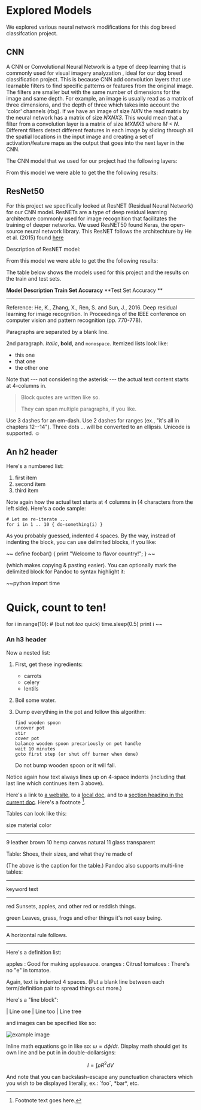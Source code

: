 Explored Models
=================
We explored various neural network modifications for this dog breed classifcation project. 


CNN 
--------
A CNN or Convolutional Neural Network is a type of deep learning that is commonly used for visual imagery analyzation , ideal for our dog breed classification project. This is because CNN add convolution layers that use learnable filters to find specific patterns or features from the original image. The filters are smaller but with the same number of dimensions for the image and same depth.  For example, an image is usually read as a matrix of three dimensions, and the depth of three which takes into account the 'color' channels (rbg). If we have an image of size *NXN* the read matrix by the neural network has a matrix of size *NXNX3*. This would mean that a filter from a convolution layer is a matrix of size *MXMX3* where *M < N*. Different filters detect different features in each image by sliding through all the spatial locations in the input image and creating a set of activation/feature maps as the output that goes into the next layer in the CNN. 

The CNN model that we used for our project had the following layers: 


From this model we were able to get the the following results: 


ResNet50
----------
For this project we specifically looked at ResNET (Residual Neural Network) for our CNN model. ResNETs are a type of deep residual learning architecture commonly used for image recognition that facilitates the training of deeper networks. We used ResNET50 found Keras, the open-source neural network library. This ResNET follows the architechture by He et al. (2015) found [here](https://arxiv.org/abs/1512.03385)


Description of ResNET model: 


From this model we were able to get the the following results:



The table below shows the models used for this project and the results on the train and test sets. 

**Model Description**       **Train Set Accuracy**       **Test Set Accuracy **
---------------------       ----------------------       ----------------------




Reference:
He, K., Zhang, X., Ren, S. and Sun, J., 2016. Deep residual learning for image recognition. In Proceedings of the IEEE conference on computer vision and pattern recognition (pp. 770-778).







Paragraphs are separated by a blank line.

2nd paragraph. *Italic*, **bold**, and `monospace`. Itemized lists
look like:

  * this one
  * that one
  * the other one

Note that --- not considering the asterisk --- the actual text
content starts at 4-columns in.

> Block quotes are
> written like so.
>
> They can span multiple paragraphs,
> if you like.

Use 3 dashes for an em-dash. Use 2 dashes for ranges (ex., "it's all
in chapters 12--14"). Three dots ... will be converted to an ellipsis.
Unicode is supported. ☺



An h2 header
------------

Here's a numbered list:

 1. first item
 2. second item
 3. third item

Note again how the actual text starts at 4 columns in (4 characters
from the left side). Here's a code sample:

    # Let me re-iterate ...
    for i in 1 .. 10 { do-something(i) }

As you probably guessed, indented 4 spaces. By the way, instead of
indenting the block, you can use delimited blocks, if you like:

~~
define foobar() {
    print "Welcome to flavor country!";
}
~~

(which makes copying & pasting easier). You can optionally mark the
delimited block for Pandoc to syntax highlight it:

~~python
import time
# Quick, count to ten!
for i in range(10):
    # (but not *too* quick)
    time.sleep(0.5)
    print i
~~



### An h3 header ###

Now a nested list:

 1. First, get these ingredients:

      * carrots
      * celery
      * lentils

 2. Boil some water.

 3. Dump everything in the pot and follow
    this algorithm:

        find wooden spoon
        uncover pot
        stir
        cover pot
        balance wooden spoon precariously on pot handle
        wait 10 minutes
        goto first step (or shut off burner when done)

    Do not bump wooden spoon or it will fall.

Notice again how text always lines up on 4-space indents (including
that last line which continues item 3 above).

Here's a link to [a website](http://foo.bar), to a [local
doc](local-doc.html), and to a [section heading in the current
doc](#an-h2-header). Here's a footnote [^1].

[^1]: Footnote text goes here.

Tables can look like this:

size  material      color
----  ------------  ------------
9     leather       brown
10    hemp canvas   natural
11    glass         transparent

Table: Shoes, their sizes, and what they're made of

(The above is the caption for the table.) Pandoc also supports
multi-line tables:

--------  -----------------------
keyword   text
--------  -----------------------
red       Sunsets, apples, and
          other red or reddish
          things.

green     Leaves, grass, frogs
          and other things it's
          not easy being.
--------  -----------------------

A horizontal rule follows.

***

Here's a definition list:

apples
  : Good for making applesauce.
oranges
  : Citrus!
tomatoes
  : There's no "e" in tomatoe.

Again, text is indented 4 spaces. (Put a blank line between each
term/definition pair to spread things out more.)

Here's a "line block":

| Line one
|   Line too
| Line tree

and images can be specified like so:

![example image](example-image.jpg "An exemplary image")

Inline math equations go in like so: $\omega = d\phi / dt$. Display
math should get its own line and be put in in double-dollarsigns:

$$I = \int \rho R^{2} dV$$

And note that you can backslash-escape any punctuation characters
which you wish to be displayed literally, ex.: \`foo\`, \*bar\*, etc.
